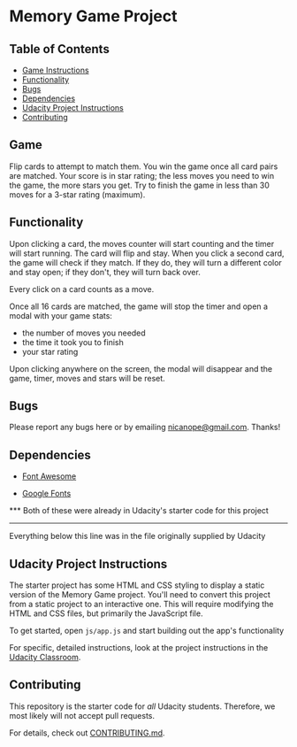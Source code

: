 # Memory Game Project

## Table of Contents

* [Game Instructions](#game)
* [Functionality](#functionality)
* [Bugs](#bugs)
* [Dependencies](#dependencies)
* [Udacity Project Instructions](#instructions)
* [Contributing](#contributing)

## Game

Flip cards to attempt to match them. You win the game once all card pairs are matched. Your score is in star rating; the less moves you need to win the game, the more stars you get. Try to finish the game in less than 30 moves for a 3-star rating (maximum).

## Functionality

Upon clicking a card, the moves counter will start counting and the timer will start running. The card will flip and stay. When you click a second card, the game will check if they match. If they do, they will turn a different color and stay open; if they don't, they will turn back over.

Every click on a card counts as a move.

Once all 16 cards are matched, the game will stop the timer and open a modal with your game stats: 
- the number of moves you needed
- the time it took you to finish
- your star rating

Upon clicking anywhere on the screen, the modal will disappear and the game, timer, moves and stars will be reset.

## Bugs

Please report any bugs here or by emailing nicanope@gmail.com.
Thanks!

## Dependencies

- [Font Awesome](https://maxcdn.bootstrapcdn.com/font-awesome/4.6.1/css/font-awesome.min.css)

- [Google Fonts](https://fonts.googleapis.com/css?family=Coda)
 
 *** Both of these were already in Udacity's starter code for this project  

 _______________________________________________________
 Everything below this line was in the file originally supplied by Udacity

## Udacity Project Instructions 

The starter project has some HTML and CSS styling to display a static version of the Memory Game project. You'll need to convert this project from a static project to an interactive one. This will require modifying the HTML and CSS files, but primarily the JavaScript file.

To get started, open `js/app.js` and start building out the app's functionality

For specific, detailed instructions, look at the project instructions in the [Udacity Classroom](https://classroom.udacity.com/me).

## Contributing

This repository is the starter code for _all_ Udacity students. Therefore, we most likely will not accept pull requests.

For details, check out [CONTRIBUTING.md](CONTRIBUTING.md).
